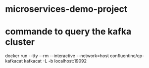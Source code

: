 # microservices-demo-project


# commande to query the kafka cluster 
docker run --tty --rm --interactive --network=host confluentinc/cp-kafkacat kafkacat -L  -b localhost:19092